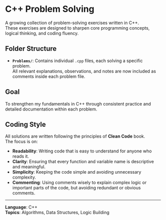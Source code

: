 # C++ Problem Solving

A growing collection of problem-solving exercises written in C++.  
These exercises are designed to sharpen core programming concepts, logical thinking, and coding fluency.

## Folder Structure

- **`Problems/`**: Contains individual `.cpp` files, each solving a specific problem.  
  All relevant explanations, observations, and notes are now included as comments inside each problem file.

## Goal

To strengthen my fundamentals in C++ through consistent practice and detailed documentation within each problem.

## Coding Style

All solutions are written following the principles of **Clean Code** book.  
The focus is on:

- **Readability**: Writing code that is easy to understand for anyone who reads it.
- **Clarity**: Ensuring that every function and variable name is descriptive and meaningful.
- **Simplicity**: Keeping the code simple and avoiding unnecessary complexity.
- **Commenting**: Using comments wisely to explain complex logic or important parts of the code, but avoiding redundant or obvious comments.

---

**Language**: C++  
**Topics**: Algorithms, Data Structures, Logic Building
